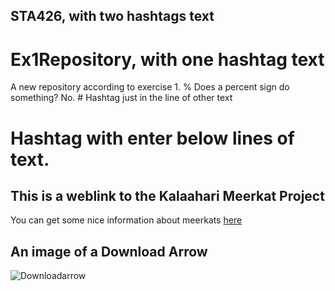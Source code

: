 ## STA426, with two hashtags text

# Ex1Repository, with one hashtag text

A new repository according to exercise 1.
% Does a percent sign do something? No. # Hashtag just in the line of other text

# Hashtag with enter below lines of text.

## This is a weblink to the Kalaahari Meerkat Project
You can get some nice information about meerkats [here](https://www.kalahari-meerkats.com)

## An image of a Download Arrow
![Downloadarrow](https://user-images.githubusercontent.com/71584354/93706587-05a22f00-fb28-11ea-91b4-1a4c21adcabe.jpeg)


